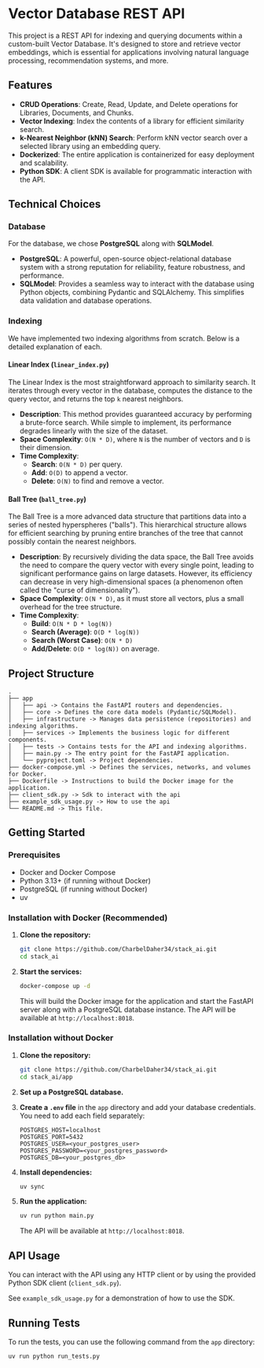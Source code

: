 # Vector Database REST API

This project is a REST API for indexing and querying documents within a custom-built Vector Database. It's designed to store and retrieve vector embeddings, which is essential for applications involving natural language processing, recommendation systems, and more.

## Features

*   **CRUD Operations**: Create, Read, Update, and Delete operations for Libraries, Documents, and Chunks.
*   **Vector Indexing**: Index the contents of a library for efficient similarity search.
*   **k-Nearest Neighbor (kNN) Search**: Perform kNN vector search over a selected library using an embedding query.
*   **Dockerized**: The entire application is containerized for easy deployment and scalability.
*   **Python SDK**: A client SDK is available for programmatic interaction with the API.

## Technical Choices

### Database

For the database, we chose **PostgreSQL** along with **SQLModel**.

*   **PostgreSQL**: A powerful, open-source object-relational database system with a strong reputation for reliability, feature robustness, and performance.
*   **SQLModel**: Provides a seamless way to interact with the database using Python objects, combining Pydantic and SQLAlchemy. This simplifies data validation and database operations.

### Indexing

We have implemented two indexing algorithms from scratch. Below is a detailed explanation of each.

#### Linear Index (`linear_index.py`)

The Linear Index is the most straightforward approach to similarity search. It iterates through every vector in the database, computes the distance to the query vector, and returns the top `k` nearest neighbors.

*   **Description**: This method provides guaranteed accuracy by performing a brute-force search. While simple to implement, its performance degrades linearly with the size of the dataset.
*   **Space Complexity**: `O(N * D)`, where `N` is the number of vectors and `D` is their dimension.
*   **Time Complexity**:
    *   **Search**: `O(N * D)` per query.
    *   **Add**: `O(D)` to append a vector.
    *   **Delete**: `O(N)` to find and remove a vector.

#### Ball Tree (`ball_tree.py`)

The Ball Tree is a more advanced data structure that partitions data into a series of nested hyperspheres ("balls"). This hierarchical structure allows for efficient searching by pruning entire branches of the tree that cannot possibly contain the nearest neighbors.

*   **Description**: By recursively dividing the data space, the Ball Tree avoids the need to compare the query vector with every single point, leading to significant performance gains on large datasets. However, its efficiency can decrease in very high-dimensional spaces (a phenomenon often called the "curse of dimensionality").
*   **Space Complexity**: `O(N * D)`, as it must store all vectors, plus a small overhead for the tree structure.
*   **Time Complexity**:
    *   **Build**: `O(N * D * log(N))`
    *   **Search (Average)**: `O(D * log(N))`
    *   **Search (Worst Case)**: `O(N * D)`
    *   **Add/Delete**: `O(D * log(N))` on average.

## Project Structure

```
.
├── app
│   ├── api -> Contains the FastAPI routers and dependencies.
│   ├── core -> Defines the core data models (Pydantic/SQLModel).
│   ├── infrastructure -> Manages data persistence (repositories) and indexing algorithms.
│   ├── services -> Implements the business logic for different components.
│   ├── tests -> Contains tests for the API and indexing algorithms.
│   ├── main.py -> The entry point for the FastAPI application.
│   └── pyproject.toml -> Project dependencies.
├── docker-compose.yml -> Defines the services, networks, and volumes for Docker.
├── Dockerfile -> Instructions to build the Docker image for the application.
├── client_sdk.py -> Sdk to interact with the api
├── example_sdk_usage.py -> How to use the api
└── README.md -> This file.
```

## Getting Started

### Prerequisites

*   Docker and Docker Compose
*   Python 3.13+ (if running without Docker)
*   PostgreSQL (if running without Docker)
*   uv

### Installation with Docker (Recommended)

1.  **Clone the repository:**
    ```bash
    git clone https://github.com/CharbelDaher34/stack_ai.git
    cd stack_ai
    ```

2.  **Start the services:**
    ```bash
    docker-compose up -d
    ```
    This will build the Docker image for the application and start the FastAPI server along with a PostgreSQL database instance. The API will be available at `http://localhost:8018`.

### Installation without Docker

1.  **Clone the repository:**
    ```bash
    git clone https://github.com/CharbelDaher34/stack_ai.git
    cd stack_ai/app
    ```

2.  **Set up a PostgreSQL database.**

3.  **Create a `.env` file** in the `app` directory and add your database credentials. You need to add each field separately:
    ```env
    POSTGRES_HOST=localhost
    POSTGRES_PORT=5432
    POSTGRES_USER=<your_postgres_user>
    POSTGRES_PASSWORD=<your_postgres_password>
    POSTGRES_DB=<your_postgres_db>
    ```

4.  **Install dependencies:**
    ```bash
    uv sync
    ```

5.  **Run the application:**
    ```bash
    uv run python main.py
    ```
    The API will be available at `http://localhost:8018`.

## API Usage

You can interact with the API using any HTTP client or by using the provided Python SDK client (`client_sdk.py`).

See `example_sdk_usage.py` for a demonstration of how to use the SDK.

## Running Tests

To run the tests, you can use the following command from the `app` directory:
```bash
uv run python run_tests.py
``` 